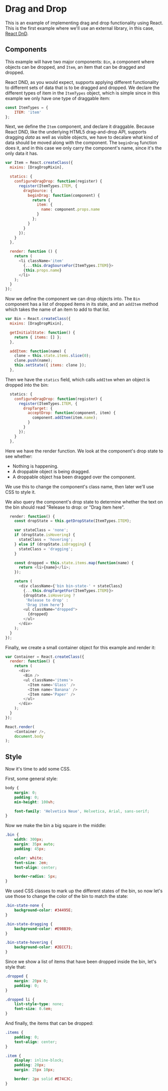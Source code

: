 # Drag and Drop

This is an example of implementing drag and drop functionality using React. This
is the first example where we'll use an external library, in this case,
[React DnD][dnd].

[dnd]: https://github.com/gaearon/react-dnd

## Components

This example will have two major components: `Bin`, a component where objects
can be dropped, and `Item`, an item that can be dragged and dropped.

React DND, as you would expect, supports applying different functionality to
different sets of data that is to be dragged and dropped. We declare the
different types of item in the `ItemTypes` object, which is simple since in this
example we only have one type of draggable item:

```js
const ItemTypes = {
    ITEM: 'item'
};
```

Next, we define the `Item` component, and declare it draggable. Because React
DND, like the underlying HTML5 drag-and-drop API, supports dragging *data* as
well as visible objects, we have to decalare what kind of data should be moved
along with the component. The `beginDrag` function does it, and in this case we
only carry the component's name, since it's the only data it has.

```js
var Item = React.createClass({
  mixins: [DragDropMixin],

  statics: {
    configureDragDrop: function(register) {
      register(ItemTypes.ITEM, {
        dragSource: {
          beginDrag: function(component) {
            return {
              item: {
                name: component.props.name
              }
            };
          }
        }
      });
    }
  },

  render: function () {
    return (
      <li className='item'
        {...this.dragSourceFor(ItemTypes.ITEM)}>
        {this.props.name}
      </li>
    );
  }
});
```

Now we define the component we can drop objects into. The `Bin` component has a
list of dropped items in its state, and an `addItem` method which takes the name
of an item to add to that list.

```js
var Bin = React.createClass({
  mixins: [DragDropMixin],

  getInitialState: function() {
    return { items: [] };
  },

  addItem: function(name) {
    clone = this.state.items.slice(0);
    clone.push(name);
    this.setState({ items: clone });
  },
```

Then we have the `statics` field, which calls `addItem` when an object is dropped into the bin:

```js
  statics: {
    configureDragDrop: function(register) {
      register(ItemTypes.ITEM, {
        dropTarget: {
          acceptDrop: function(component, item) {
            component.addItem(item.name);
          }
        }
      });
    }
  },
```

Here we have the render function. We look at the component's drop state to see whether:

* Nothing is happening.
* A droppable object is being dragged.
* A droppable object hsa been dragged over the component.

We use this to change the component's class name, then later we'll use CSS to
style it.

We also query the component's drop state to determine whether the text on the
bin should read "Release to drop: or "Drag item here".

```js
  render: function() {
    const dropState = this.getDropState(ItemTypes.ITEM);

    var stateClass = 'none';
    if (dropState.isHovering) {
      stateClass = 'hovering';
    } else if (dropState.isDragging) {
      stateClass = 'dragging';
    }

    const dropped = this.state.items.map(function(name) {
      return <li>{name}</li>;
    });

    return (
      <div className={'bin bin-state-' + stateClass}
        {...this.dropTargetFor(ItemTypes.ITEM)}>
        {dropState.isHovering ?
         'Release to drop' :
         'Drag item here'}
        <ul className="dropped">
          {dropped}
        </ul>
      </div>
    );
  }
});
```

Finally, we create a small container object for this example and render it:

```js
var Container = React.createClass({
  render: function() {
    return (
      <div>
        <Bin />
        <ul className='items'>
          <Item name='Glass' />
          <Item name='Banana' />
          <Item name='Paper' />
        </ul>
      </div>
    );
  }
});

React.render(
    <Container />,
    document.body
);
```

## Style

Now it's time to add some CSS.

First, some general style:

```css
body {
    margin: 0;
    padding: 0;
    min-height: 100vh;

    font-family: 'Helvetica Neue', Helvetica, Arial, sans-serif;
}
```

Now we make the bin a big square in the middle:

```css
.bin {
    width: 300px;
    margin: 35px auto;
    padding: 45px;

    color: white;
    font-size: 2em;
    text-align: center;

    border-radius: 5px;
}
```

We used CSS classes to mark up the different states of the bin, so now let's use
those to change the color of the bin to match the state:

```css
.bin-state-none {
    background-color: #34495E;
}

.bin-state-dragging {
    background-color: #E98B39;
}

.bin-state-hovering {
    background-color: #2ECC71;
}
```

Since we show a list of items that have been dropped inside the bin, let's style
that:

```css
.dropped {
    margin: 20px 0;
    padding: 0;
}

.dropped li {
    list-style-type: none;
    font-size: 0.6em;
}
```

And finally, the items that can be dropped:

```css
.items {
    padding: 0;
    text-align: center;
}

.item {
    display: inline-block;
    padding: 20px;
    margin: 25px 10px;

    border: 2px solid #E74C3C;
}
```
